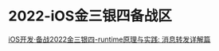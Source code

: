# 2022-iOS金三银四备战区
[iOS开发·备战2022金三银四-runtime原理与实践: 消息转发详解篇](https://github.com/iOS-Mayday/iOS---2022-/blob/main/iOS%E5%BC%80%E5%8F%91%C2%B7%E5%A4%87%E6%88%982022%E9%87%91%E4%B8%89%E9%93%B6%E5%9B%9B-runtime%E5%8E%9F%E7%90%86%E4%B8%8E%E5%AE%9E%E8%B7%B5:%20%E6%B6%88%E6%81%AF%E8%BD%AC%E5%8F%91%E8%AF%A6%E8%A7%A3%E7%AF%87.md)
